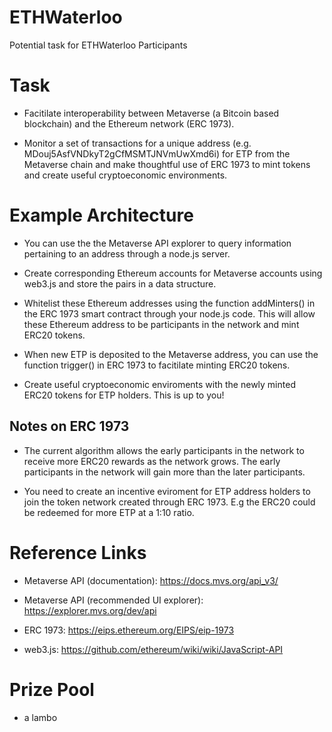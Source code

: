 # ETHWaterloo

Potential task for ETHWaterloo Participants 

# Task

- Facitilate interoperability between Metaverse (a Bitcoin based blockchain) and the Ethereum network (ERC 1973).

- Monitor a set of transactions for a unique address (e.g. MDouj5AsfVNDkyT2gCfMSMTJNVmUwXmd6i) for ETP from the Metaverse chain and make thoughtful use of ERC 1973 to mint tokens and create useful cryptoeconomic environments. 

# Example Architecture 

- You can use the the Metaverse API explorer to query information pertaining to an address through a node.js server.

- Create corresponding Ethereum accounts for Metaverse accounts using web3.js and store the pairs in a data structure.

- Whitelist these Ethereum addresses using the function addMinters() in the ERC 1973 smart contract through your node.js code.    This will allow these Ethereum address to be participants in the network and mint ERC20 tokens.

- When new ETP is deposited to the Metaverse address, you can use the function trigger() in ERC 1973 to facitilate minting ERC20 tokens. 

- Create useful cryptoeconomic enviroments with the newly minted ERC20 tokens for ETP holders. This is up to you!

## Notes on ERC 1973

- The current algorithm allows the early participants in the network to receive more ERC20 rewards as the network grows. The early participants in the network will gain more than the later participants.

- You need to create an incentive eviroment for ETP address holders to join the token network created through ERC 1973. E.g the ERC20 could be redeemed for more ETP at a 1:10 ratio. 


# Reference Links

- Metaverse API (documentation): https://docs.mvs.org/api_v3/

- Metaverse API (recommended UI explorer): https://explorer.mvs.org/dev/api 

- ERC 1973: https://eips.ethereum.org/EIPS/eip-1973

- web3.js: https://github.com/ethereum/wiki/wiki/JavaScript-API


# Prize Pool 

- a lambo 


